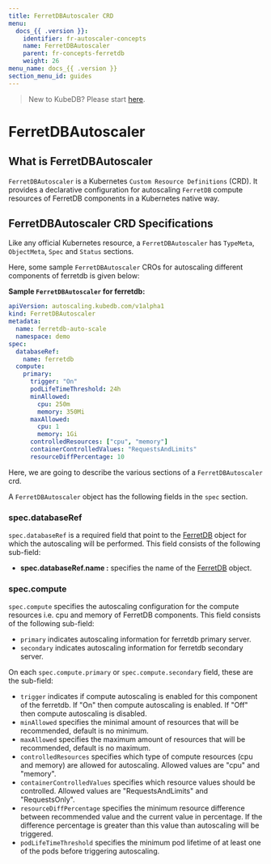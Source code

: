 ```yaml
---
title: FerretDBAutoscaler CRD
menu:
  docs_{{ .version }}:
    identifier: fr-autoscaler-concepts
    name: FerretDBAutoscaler
    parent: fr-concepts-ferretdb
    weight: 26
menu_name: docs_{{ .version }}
section_menu_id: guides
---
```


> New to KubeDB? Please start [here](/docs/README.md).

# FerretDBAutoscaler

## What is FerretDBAutoscaler

`FerretDBAutoscaler` is a Kubernetes `Custom Resource Definitions` (CRD). It provides a declarative configuration for autoscaling `FerretDB` compute resources of FerretDB components in a Kubernetes native way.

## FerretDBAutoscaler CRD Specifications

Like any official Kubernetes resource, a `FerretDBAutoscaler` has `TypeMeta`, `ObjectMeta`, `Spec` and `Status` sections.

Here, some sample `FerretDBAutoscaler` CROs for autoscaling different components of ferretdb is given below:

**Sample `FerretDBAutoscaler` for ferretdb:**

```yaml
apiVersion: autoscaling.kubedb.com/v1alpha1
kind: FerretDBAutoscaler
metadata:
  name: ferretdb-auto-scale
  namespace: demo
spec:
  databaseRef:
    name: ferretdb
  compute:
    primary:
      trigger: "On"
      podLifeTimeThreshold: 24h
      minAllowed:
        cpu: 250m
        memory: 350Mi
      maxAllowed:
        cpu: 1
        memory: 1Gi
      controlledResources: ["cpu", "memory"]
      containerControlledValues: "RequestsAndLimits"
      resourceDiffPercentage: 10
```

Here, we are going to describe the various sections of a `FerretDBAutoscaler` crd.

A `FerretDBAutoscaler` object has the following fields in the `spec` section.

### spec.databaseRef

`spec.databaseRef` is a required field that point to the [FerretDB](/docs/guides/ferretdb/concepts/ferretdb.md) object for which the autoscaling will be performed. This field consists of the following sub-field:

- **spec.databaseRef.name :** specifies the name of the [FerretDB](/docs/guides/ferretdb/concepts/ferretdb.md) object.

### spec.compute

`spec.compute` specifies the autoscaling configuration for the compute resources i.e. cpu and memory of FerretDB components. This field consists of the following sub-field:
- `primary` indicates autoscaling information for ferretdb primary server.
- `secondary` indicates autoscaling information for ferretdb secondary server.

On each `spec.compute.primary` or `spec.compute.secondary` field, these are the sub-field:

- `trigger` indicates if compute autoscaling is enabled for this component of the ferretdb. If "On" then compute autoscaling is enabled. If "Off" then compute autoscaling is disabled.
- `minAllowed` specifies the minimal amount of resources that will be recommended, default is no minimum.
- `maxAllowed` specifies the maximum amount of resources that will be recommended, default is no maximum.
- `controlledResources` specifies which type of compute resources (cpu and memory) are allowed for autoscaling. Allowed values are "cpu" and "memory".
- `containerControlledValues` specifies which resource values should be controlled. Allowed values are "RequestsAndLimits" and "RequestsOnly".
- `resourceDiffPercentage` specifies the minimum resource difference between recommended value and the current value in percentage. If the difference percentage is greater than this value than autoscaling will be triggered.
- `podLifeTimeThreshold` specifies the minimum pod lifetime of at least one of the pods before triggering autoscaling.